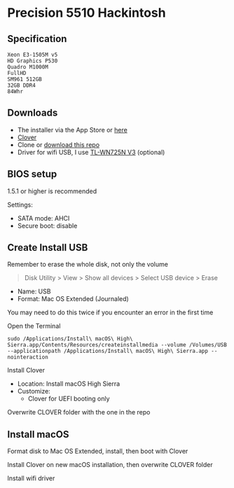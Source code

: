 # Precision 5510 Hackintosh

## Specification

```
Xeon E3-1505M v5
HD Graphics P530
Quadro M1000M
FullHD
SM961 512GB
32GB DDR4
84Whr
```

## Downloads

- The installer via the App Store or [here]()
- [Clover](https://sourceforge.net/projects/cloverefiboot/)
- Clone or [download this repo](https://github.com/khuedoan98/precision-5510-hackintosh/archive/master.zip)
- Driver for wifi USB, I use [TL-WN725N V3](https://www.tp-link.com/us/support/download/tl-wn725n/#Driver) (optional)

## BIOS setup

1.5.1 or higher is recommended

Settings:

- SATA mode: AHCI
- Secure boot: disable

## Create Install USB

Remember to erase the whole disk, not only the volume

> Disk Utility > View > Show all devices > Select USB device > Erase

- Name: USB
- Format: Mac OS Extended (Journaled)

You may need to do this twice if you encounter an error in the first time

Open the Terminal

`sudo /Applications/Install\ macOS\ High\ Sierra.app/Contents/Resources/createinstallmedia --volume /Volumes/USB --applicationpath /Applications/Install\ macOS\ High\ Sierra.app --nointeraction`

Install Clover

- Location: Install macOS High Sierra
- Customize:
    - Clover for UEFI booting only

Overwrite CLOVER folder with the one in the repo

## Install macOS

Format disk to Mac OS Extended, install, then boot with Clover

Install Clover on new macOS installation, then overwrite CLOVER folder

Install wifi driver
